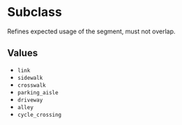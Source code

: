 # Subclass

Refines expected usage of the segment, must not overlap.

## Values

- `link`
- `sidewalk`
- `crosswalk`
- `parking_aisle`
- `driveway`
- `alley`
- `cycle_crossing`
